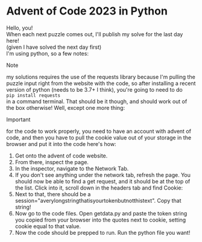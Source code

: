 # Advent of Code 2023 in Python  
    
  
Hello, you!  
When each next puzzle comes out, I'll publish my solve for the last day here!  
(given I have solved the next day first)  
I'm using python, so a few notes:  
  
> [!NOTE]
> my solutions requires the use of the requests library because I'm pulling the puzzle input right from the website with the code, so after installing a recent version of python (needs to be 3.7+ I think), you're going to need to do  
> `pip install requests`  
> in a command terminal. That should be it though, and should work out of the box otherwise! Well, except one more thing:  
>  
  
> [!IMPORTANT]
> for the code to work properly, you need to have an account with advent of code, and then you have to pull the cookie value out of your storage in the browser and put it into the code here's how:  
> 1. Get onto the advent of code website.  
> 2. From there, inspect the page.  
> 3. In the inspector, navigate to the Network Tab.
> 4. If you don't see anything under the network tab, refresh the page. You should now be able to find a get request, and it should be at the top of the list. Click into it, scroll down in the headers tab and find Cookie:
> 5. Next to that, there should be a session="averylongstringthatisyourtokenbutnotthistext". Copy that string!
> 6. Now go to the code files. Open getdata.py and paste the token string you copied from your browser into the quotes next to cookie, setting cookie equal to that value.  
> 7. Now the code should be prepped to run. Run the python file you want!
>    
